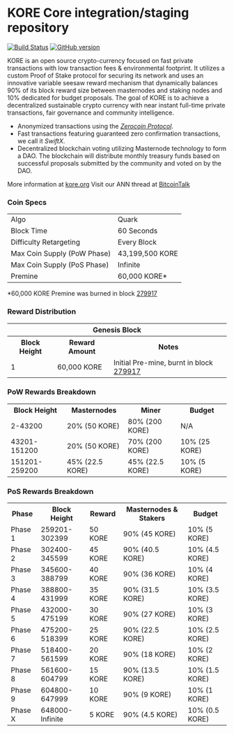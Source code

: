 KORE Core integration/staging repository
=====================================

[![Build Status](https://travis-ci.org/KORE-Project/KORE.svg?branch=master)](https://travis-ci.org/KORE-Project/KORE) [![GitHub version](https://badge.fury.io/gh/KORE-Project%2FKORE.svg)](https://badge.fury.io/gh/KORE-Project%2FKORE)

KORE is an open source crypto-currency focused on fast private transactions with low transaction fees & environmental footprint.  It utilizes a custom Proof of Stake protocol for securing its network and uses an innovative variable seesaw reward mechanism that dynamically balances 90% of its block reward size between masternodes and staking nodes and 10% dedicated for budget proposals. The goal of KORE is to achieve a decentralized sustainable crypto currency with near instant full-time private transactions, fair governance and community intelligence.
- Anonymized transactions using the [_Zerocoin Protocol_](http://www.kore.org/zpiv).
- Fast transactions featuring guaranteed zero confirmation transactions, we call it _SwiftX_.
- Decentralized blockchain voting utilizing Masternode technology to form a DAO. The blockchain will distribute monthly treasury funds based on successful proposals submitted by the community and voted on by the DAO.

More information at [kore.org](http://www.kore.org) Visit our ANN thread at [BitcoinTalk](http://www.bitcointalk.org/index.php?topic=1262920)

### Coin Specs
<table>
<tr><td>Algo</td><td>Quark</td></tr>
<tr><td>Block Time</td><td>60 Seconds</td></tr>
<tr><td>Difficulty Retargeting</td><td>Every Block</td></tr>
<tr><td>Max Coin Supply (PoW Phase)</td><td>43,199,500 KORE</td></tr>
<tr><td>Max Coin Supply (PoS Phase)</td><td>Infinite</td></tr>
<tr><td>Premine</td><td>60,000 KORE*</td></tr>
</table>

*60,000 KORE Premine was burned in block [279917](http://www.presstab.pw/phpexplorer/KORE/block.php?blockhash=206d9cfe859798a0b0898ab00d7300be94de0f5469bb446cecb41c3e173a57e0)

### Reward Distribution

<table>
<th colspan=4>Genesis Block</th>
<tr><th>Block Height</th><th>Reward Amount</th><th>Notes</th></tr>
<tr><td>1</td><td>60,000 KORE</td><td>Initial Pre-mine, burnt in block <a href="http://www.presstab.pw/phpexplorer/KORE/block.php?blockhash=206d9cfe859798a0b0898ab00d7300be94de0f5469bb446cecb41c3e173a57e0">279917</a></td></tr>
</table>

### PoW Rewards Breakdown

<table>
<th>Block Height</th><th>Masternodes</th><th>Miner</th><th>Budget</th>
<tr><td>2-43200</td><td>20% (50 KORE)</td><td>80% (200 KORE)</td><td>N/A</td></tr>
<tr><td>43201-151200</td><td>20% (50 KORE)</td><td>70% (200 KORE)</td><td>10% (25 KORE)</td></tr>
<tr><td>151201-259200</td><td>45% (22.5 KORE)</td><td>45% (22.5 KORE)</td><td>10% (5 KORE)</td></tr>
</table>

### PoS Rewards Breakdown

<table>
<th>Phase</th><th>Block Height</th><th>Reward</th><th>Masternodes & Stakers</th><th>Budget</th>
<tr><td>Phase 1</td><td>259201-302399</td><td>50 KORE</td><td>90% (45 KORE)</td><td>10% (5 KORE)</td></tr>
<tr><td>Phase 2</td><td>302400-345599</td><td>45 KORE</td><td>90% (40.5 KORE)</td><td>10% (4.5 KORE)</td></tr>
<tr><td>Phase 3</td><td>345600-388799</td><td>40 KORE</td><td>90% (36 KORE)</td><td>10% (4 KORE)</td></tr>
<tr><td>Phase 4</td><td>388800-431999</td><td>35 KORE</td><td>90% (31.5 KORE)</td><td>10% (3.5 KORE)</td></tr>
<tr><td>Phase 5</td><td>432000-475199</td><td>30 KORE</td><td>90% (27 KORE)</td><td>10% (3 KORE)</td></tr>
<tr><td>Phase 6</td><td>475200-518399</td><td>25 KORE</td><td>90% (22.5 KORE)</td><td>10% (2.5 KORE)</td></tr>
<tr><td>Phase 7</td><td>518400-561599</td><td>20 KORE</td><td>90% (18 KORE)</td><td>10% (2 KORE)</td></tr>
<tr><td>Phase 8</td><td>561600-604799</td><td>15 KORE</td><td>90% (13.5 KORE)</td><td>10% (1.5 KORE)</td></tr>
<tr><td>Phase 9</td><td>604800-647999</td><td>10 KORE</td><td>90% (9 KORE)</td><td>10% (1 KORE)</td></tr>
<tr><td>Phase X</td><td>648000-Infinite</td><td>5 KORE</td><td>90% (4.5 KORE)</td><td>10% (0.5 KORE)</td></tr>
</table>
